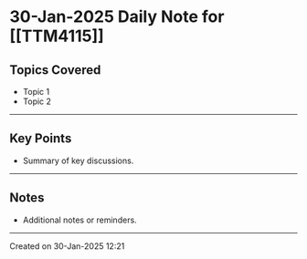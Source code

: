 # 30-Jan-2025 Daily Note for [[TTM4115]]

## Topics Covered
- Topic 1
- Topic 2

---
## Key Points
- Summary of key discussions.

---
## Notes
- Additional notes or reminders.

---

Created on 30-Jan-2025 12:21
